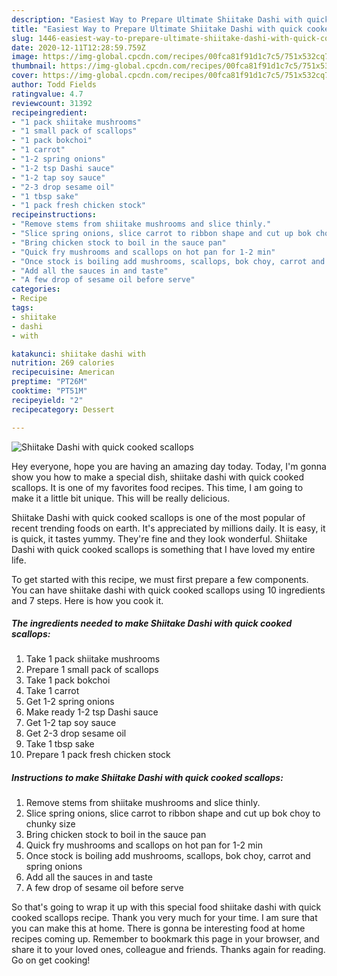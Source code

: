 ```yaml
---
description: "Easiest Way to Prepare Ultimate Shiitake Dashi with quick cooked scallops"
title: "Easiest Way to Prepare Ultimate Shiitake Dashi with quick cooked scallops"
slug: 1446-easiest-way-to-prepare-ultimate-shiitake-dashi-with-quick-cooked-scallops
date: 2020-12-11T12:28:59.759Z
image: https://img-global.cpcdn.com/recipes/00fca81f91d1c7c5/751x532cq70/shiitake-dashi-with-quick-cooked-scallops-recipe-main-photo.jpg
thumbnail: https://img-global.cpcdn.com/recipes/00fca81f91d1c7c5/751x532cq70/shiitake-dashi-with-quick-cooked-scallops-recipe-main-photo.jpg
cover: https://img-global.cpcdn.com/recipes/00fca81f91d1c7c5/751x532cq70/shiitake-dashi-with-quick-cooked-scallops-recipe-main-photo.jpg
author: Todd Fields
ratingvalue: 4.7
reviewcount: 31392
recipeingredient:
- "1 pack shiitake mushrooms"
- "1 small pack of scallops"
- "1 pack bokchoi"
- "1 carrot"
- "1-2 spring onions"
- "1-2 tsp Dashi sauce"
- "1-2 tap soy sauce"
- "2-3 drop sesame oil"
- "1 tbsp sake"
- "1 pack fresh chicken stock"
recipeinstructions:
- "Remove stems from shiitake mushrooms and slice thinly."
- "Slice spring onions, slice carrot to ribbon shape and cut up bok choy to chunky size"
- "Bring chicken stock to boil in the sauce pan"
- "Quick fry mushrooms and scallops on hot pan for 1-2 min"
- "Once stock is boiling add mushrooms, scallops, bok choy, carrot and spring onions"
- "Add all the sauces in and taste"
- "A few drop of sesame oil before serve"
categories:
- Recipe
tags:
- shiitake
- dashi
- with

katakunci: shiitake dashi with 
nutrition: 269 calories
recipecuisine: American
preptime: "PT26M"
cooktime: "PT51M"
recipeyield: "2"
recipecategory: Dessert

---
```



![Shiitake Dashi with quick cooked scallops](https://img-global.cpcdn.com/recipes/00fca81f91d1c7c5/751x532cq70/shiitake-dashi-with-quick-cooked-scallops-recipe-main-photo.jpg)

Hey everyone, hope you are having an amazing day today. Today, I'm gonna show you how to make a special dish, shiitake dashi with quick cooked scallops. It is one of my favorites food recipes. This time, I am going to make it a little bit unique. This will be really delicious.

Shiitake Dashi with quick cooked scallops is one of the most popular of recent trending foods on earth. It's appreciated by millions daily. It is easy, it is quick, it tastes yummy. They're fine and they look wonderful. Shiitake Dashi with quick cooked scallops is something that I have loved my entire life.




To get started with this recipe, we must first prepare a few components. You can have shiitake dashi with quick cooked scallops using 10 ingredients and 7 steps. Here is how you cook it.

<!--inarticleads1-->

##### The ingredients needed to make Shiitake Dashi with quick cooked scallops:

1. Take 1 pack shiitake mushrooms
1. Prepare 1 small pack of scallops
1. Take 1 pack bokchoi
1. Take 1 carrot
1. Get 1-2 spring onions
1. Make ready 1-2 tsp Dashi sauce
1. Get 1-2 tap soy sauce
1. Get 2-3 drop sesame oil
1. Take 1 tbsp sake
1. Prepare 1 pack fresh chicken stock




<!--inarticleads2-->

##### Instructions to make Shiitake Dashi with quick cooked scallops:

1. Remove stems from shiitake mushrooms and slice thinly.
1. Slice spring onions, slice carrot to ribbon shape and cut up bok choy to chunky size
1. Bring chicken stock to boil in the sauce pan
1. Quick fry mushrooms and scallops on hot pan for 1-2 min
1. Once stock is boiling add mushrooms, scallops, bok choy, carrot and spring onions
1. Add all the sauces in and taste
1. A few drop of sesame oil before serve




So that's going to wrap it up with this special food shiitake dashi with quick cooked scallops recipe. Thank you very much for your time. I am sure that you can make this at home. There is gonna be interesting food at home recipes coming up. Remember to bookmark this page in your browser, and share it to your loved ones, colleague and friends. Thanks again for reading. Go on get cooking!
